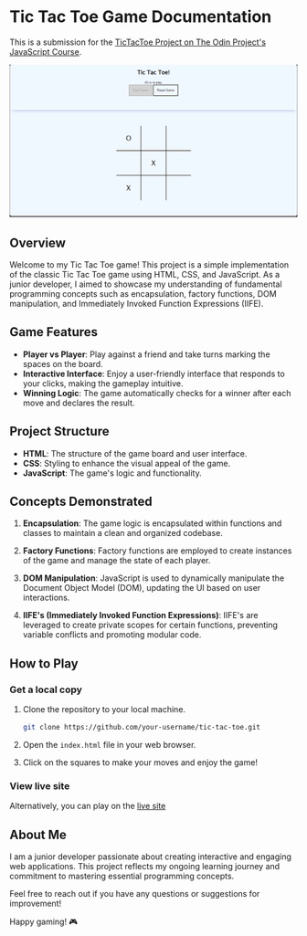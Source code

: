 # Tic Tac Toe Game Documentation

This is a submission for the [TicTacToe Project on The Odin Project's JavaScript Course](https://www.theodinproject.com/lessons/node-path-javascript-tic-tac-toe). 

![Tic-Tac-Toe image](./assets/tic-tac-toe.png)

## Overview

Welcome to my Tic Tac Toe game! This project is a simple implementation of the classic Tic Tac Toe game using HTML, CSS, and JavaScript. As a junior developer, I aimed to showcase my understanding of fundamental programming concepts such as encapsulation, factory functions, DOM manipulation, and Immediately Invoked Function Expressions (IIFE).

## Game Features

- **Player vs Player**: Play against a friend and take turns marking the spaces on the board.
- **Interactive Interface**: Enjoy a user-friendly interface that responds to your clicks, making the gameplay intuitive.
- **Winning Logic**: The game automatically checks for a winner after each move and declares the result.

## Project Structure

- **HTML**: The structure of the game board and user interface.
- **CSS**: Styling to enhance the visual appeal of the game.
- **JavaScript**: The game's logic and functionality.

## Concepts Demonstrated

1. **Encapsulation**: The game logic is encapsulated within functions and classes to maintain a clean and organized codebase.

2. **Factory Functions**: Factory functions are employed to create instances of the game and manage the state of each player.

3. **DOM Manipulation**: JavaScript is used to dynamically manipulate the Document Object Model (DOM), updating the UI based on user interactions.

4. **IIFE's (Immediately Invoked Function Expressions)**: IIFE's are leveraged to create private scopes for certain functions, preventing variable conflicts and promoting modular code.

## How to Play

### Get a local copy

1. Clone the repository to your local machine.
   ```bash
   git clone https://github.com/your-username/tic-tac-toe.git
   ```

2. Open the `index.html` file in your web browser.

3. Click on the squares to make your moves and enjoy the game!

### View live site

Alternatively, you can play on the [live site](https://theavocadocoder.github.io/odin_tic-tac-toe/)

## About Me

I am a junior developer passionate about creating interactive and engaging web applications. This project reflects my ongoing learning journey and commitment to mastering essential programming concepts.

Feel free to reach out if you have any questions or suggestions for improvement!

Happy gaming! 🎮
